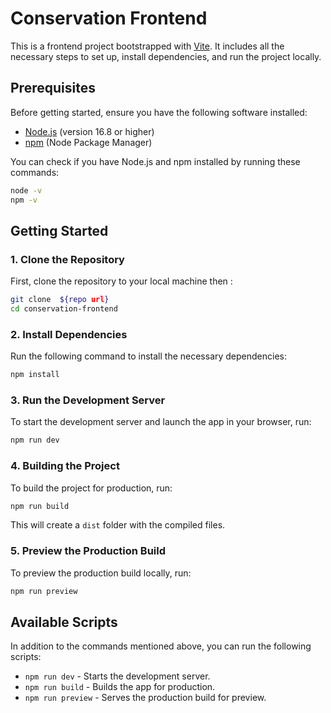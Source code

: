 # Conservation Frontend

This is a frontend project bootstrapped with [Vite](https://vitejs.dev/). It includes all the necessary steps to set up, install dependencies, and run the project locally.

## Prerequisites

Before getting started, ensure you have the following software installed:

- [Node.js](https://nodejs.org/) (version 16.8 or higher)
- [npm](https://www.npmjs.com/) (Node Package Manager)

You can check if you have Node.js and npm installed by running these commands:

```bash
node -v
npm -v
```

## Getting Started

### 1. Clone the Repository

First, clone the repository to your local machine then :

```bash
git clone  ${repo url}
cd conservation-frontend
```

### 2. Install Dependencies

Run the following command to install the necessary dependencies:

```bash
npm install
```


### 3. Run the Development Server

To start the development server and launch the app in your browser, run:

```bash
npm run dev
```

### 4. Building the Project

To build the project for production, run:

```bash
npm run build
```

This will create a `dist` folder with the compiled files.

### 5. Preview the Production Build

To preview the production build locally, run:

```bash
npm run preview
```

## Available Scripts

In addition to the commands mentioned above, you can run the following scripts:

- `npm run dev` - Starts the development server.
- `npm run build` - Builds the app for production.
- `npm run preview` - Serves the production build for preview.
